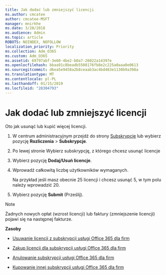 ```yaml
---
title: Jak dodać lub zmniejszyć licencji
ms.author: cmcatee
author: cmcatee-MSFT
manager: mnirkhe
ms.date: 3/20/2018
ms.audience: Admin
ms.topic: article
ROBOTS: NOINDEX, NOFOLLOW
localization_priority: Priority
ms.collection: Adm_O365
ms.custom: Adm_O365
ms.assetid: 69797abf-3e60-4be2-b0a7-26022a14397e
ms.openlocfilehash: bbaa91c8beadb5508176fb8e2c225a0aaa0e0613
ms.sourcegitcommit: d6ea5e9458a2b8ceaab3ac4bd483e1130b9a398a
ms.translationtype: MT
ms.contentlocale: pl-PL
ms.lasthandoff: 01/15/2019
ms.locfileid: "28304793"
---
```

# <a name="how-to-add-or-reduce-licenses"></a>Jak dodać lub zmniejszyć licencji

Oto jak usunąć lub kupić więcej licencji.
  
1. W centrum administracyjnym przejdź do strony [Subskrypcje](https://go.microsoft.com/fwlink/p/?linkid=842054) lub wybierz pozycję **Rozliczenia** \> **Subskrypcje**.
    
2. Po lewej stronie Wybierz subskrypcję, z którego chcesz usunąć licencje
    
3. Wybierz pozycję **Dodaj/Usuń licencje**.
    
4. Wprowadź całkowitą liczbę użytkowników wymaganych.
    
    Na przykład jeśli masz obecnie 25 licencji i chcesz usunąć 5, w tym polu należy wprowadzić 20.
    
5. Wybierz pozycję **Submit** (Prześlij).
    
> [!NOTE]
> Żadnych nowych opłat (wzrost licencji) lub faktury (zmniejszenie licencji) pojawi się na następnej fakturze. 
  
 **Zasoby**
  
- [Usuwanie licencji z subskrypcji usługi Office 365 dla firm](https://support.office.com/article/9c64d127-e2dd-4ecc-81f5-2f87e5a74803)
    
- [Zakup licencji dla subskrypcji usługi Office 365 dla firm](https://support.office.com/article/36081d8d-b3fa-4948-8c34-e217bba825e1)
    
- [Anulowanie subskrypcji usługi Office 365 dla firm](https://support.office.com/article/b1bc0bef-4608-4601-813a-cdd9f746709a)
    
- [Kupowanie innej subskrypcji usługi Office 365 dla firm](https://support.office.com/article/fab3b86c-3359-4042-8692-5d4dc7550b7c)
    


